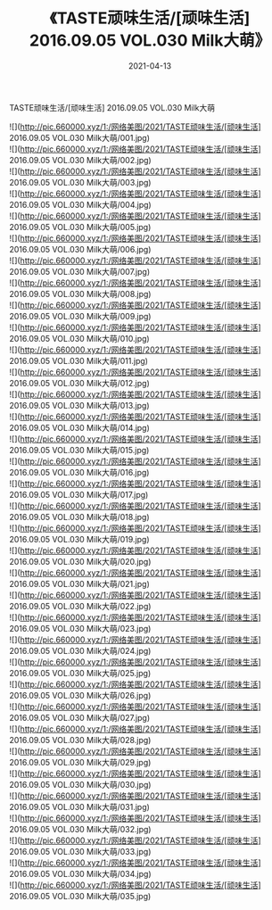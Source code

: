 ﻿---
layout: post
title:  《TASTE顽味生活/[顽味生活] 2016.09.05 VOL.030 Milk大萌》
date:   2021-04-13
img: http://pic.660000.xyz/1:/网络美图/2021/TASTE顽味生活/[顽味生活] 2016.09.05 VOL.030 Milk大萌/000.jpg
categories: [美女, 清纯, 唯美]
---

TASTE顽味生活/[顽味生活] 2016.09.05 VOL.030 Milk大萌

 ![](http://pic.660000.xyz/1:/网络美图/2021/TASTE顽味生活/[顽味生活] 2016.09.05 VOL.030 Milk大萌/001.jpg) <br>![](http://pic.660000.xyz/1:/网络美图/2021/TASTE顽味生活/[顽味生活] 2016.09.05 VOL.030 Milk大萌/002.jpg) <br>![](http://pic.660000.xyz/1:/网络美图/2021/TASTE顽味生活/[顽味生活] 2016.09.05 VOL.030 Milk大萌/003.jpg) <br>![](http://pic.660000.xyz/1:/网络美图/2021/TASTE顽味生活/[顽味生活] 2016.09.05 VOL.030 Milk大萌/004.jpg) <br>![](http://pic.660000.xyz/1:/网络美图/2021/TASTE顽味生活/[顽味生活] 2016.09.05 VOL.030 Milk大萌/005.jpg) <br>![](http://pic.660000.xyz/1:/网络美图/2021/TASTE顽味生活/[顽味生活] 2016.09.05 VOL.030 Milk大萌/006.jpg) <br>![](http://pic.660000.xyz/1:/网络美图/2021/TASTE顽味生活/[顽味生活] 2016.09.05 VOL.030 Milk大萌/007.jpg) <br>![](http://pic.660000.xyz/1:/网络美图/2021/TASTE顽味生活/[顽味生活] 2016.09.05 VOL.030 Milk大萌/008.jpg) <br>![](http://pic.660000.xyz/1:/网络美图/2021/TASTE顽味生活/[顽味生活] 2016.09.05 VOL.030 Milk大萌/009.jpg) <br>![](http://pic.660000.xyz/1:/网络美图/2021/TASTE顽味生活/[顽味生活] 2016.09.05 VOL.030 Milk大萌/010.jpg) <br>![](http://pic.660000.xyz/1:/网络美图/2021/TASTE顽味生活/[顽味生活] 2016.09.05 VOL.030 Milk大萌/011.jpg) <br>![](http://pic.660000.xyz/1:/网络美图/2021/TASTE顽味生活/[顽味生活] 2016.09.05 VOL.030 Milk大萌/012.jpg) <br>![](http://pic.660000.xyz/1:/网络美图/2021/TASTE顽味生活/[顽味生活] 2016.09.05 VOL.030 Milk大萌/013.jpg) <br>![](http://pic.660000.xyz/1:/网络美图/2021/TASTE顽味生活/[顽味生活] 2016.09.05 VOL.030 Milk大萌/014.jpg) <br>![](http://pic.660000.xyz/1:/网络美图/2021/TASTE顽味生活/[顽味生活] 2016.09.05 VOL.030 Milk大萌/015.jpg) <br>![](http://pic.660000.xyz/1:/网络美图/2021/TASTE顽味生活/[顽味生活] 2016.09.05 VOL.030 Milk大萌/016.jpg) <br>![](http://pic.660000.xyz/1:/网络美图/2021/TASTE顽味生活/[顽味生活] 2016.09.05 VOL.030 Milk大萌/017.jpg) <br>![](http://pic.660000.xyz/1:/网络美图/2021/TASTE顽味生活/[顽味生活] 2016.09.05 VOL.030 Milk大萌/018.jpg) <br>![](http://pic.660000.xyz/1:/网络美图/2021/TASTE顽味生活/[顽味生活] 2016.09.05 VOL.030 Milk大萌/019.jpg) <br>![](http://pic.660000.xyz/1:/网络美图/2021/TASTE顽味生活/[顽味生活] 2016.09.05 VOL.030 Milk大萌/020.jpg) <br>![](http://pic.660000.xyz/1:/网络美图/2021/TASTE顽味生活/[顽味生活] 2016.09.05 VOL.030 Milk大萌/021.jpg) <br>![](http://pic.660000.xyz/1:/网络美图/2021/TASTE顽味生活/[顽味生活] 2016.09.05 VOL.030 Milk大萌/022.jpg) <br>![](http://pic.660000.xyz/1:/网络美图/2021/TASTE顽味生活/[顽味生活] 2016.09.05 VOL.030 Milk大萌/023.jpg) <br>![](http://pic.660000.xyz/1:/网络美图/2021/TASTE顽味生活/[顽味生活] 2016.09.05 VOL.030 Milk大萌/024.jpg) <br>![](http://pic.660000.xyz/1:/网络美图/2021/TASTE顽味生活/[顽味生活] 2016.09.05 VOL.030 Milk大萌/025.jpg) <br>![](http://pic.660000.xyz/1:/网络美图/2021/TASTE顽味生活/[顽味生活] 2016.09.05 VOL.030 Milk大萌/026.jpg) <br>![](http://pic.660000.xyz/1:/网络美图/2021/TASTE顽味生活/[顽味生活] 2016.09.05 VOL.030 Milk大萌/027.jpg) <br>![](http://pic.660000.xyz/1:/网络美图/2021/TASTE顽味生活/[顽味生活] 2016.09.05 VOL.030 Milk大萌/028.jpg) <br>![](http://pic.660000.xyz/1:/网络美图/2021/TASTE顽味生活/[顽味生活] 2016.09.05 VOL.030 Milk大萌/029.jpg) <br>![](http://pic.660000.xyz/1:/网络美图/2021/TASTE顽味生活/[顽味生活] 2016.09.05 VOL.030 Milk大萌/030.jpg) <br>![](http://pic.660000.xyz/1:/网络美图/2021/TASTE顽味生活/[顽味生活] 2016.09.05 VOL.030 Milk大萌/031.jpg) <br>![](http://pic.660000.xyz/1:/网络美图/2021/TASTE顽味生活/[顽味生活] 2016.09.05 VOL.030 Milk大萌/032.jpg) <br>![](http://pic.660000.xyz/1:/网络美图/2021/TASTE顽味生活/[顽味生活] 2016.09.05 VOL.030 Milk大萌/033.jpg) <br>![](http://pic.660000.xyz/1:/网络美图/2021/TASTE顽味生活/[顽味生活] 2016.09.05 VOL.030 Milk大萌/034.jpg) <br>![](http://pic.660000.xyz/1:/网络美图/2021/TASTE顽味生活/[顽味生活] 2016.09.05 VOL.030 Milk大萌/035.jpg) <br>